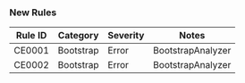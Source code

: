 ### New Rules

Rule ID | Category | Severity | Notes
--------|----------|----------|-------
CE0001 | Bootstrap | Error | BootstrapAnalyzer
CE0002 | Bootstrap | Error | BootstrapAnalyzer